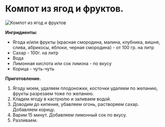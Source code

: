 # Компот из ягод и фруктов.
![Компот из ягод и фруктов](/images/Kulinar/Napitki/kompot.jpg 'Компот из ягод и фруктов')

**Ингридиенты:**

- Ягода и/или фрукты	(красная смородина, малина, клубника, вишня, слива, абрикосы, яблоки, черная смородина) - от 100 гр. на литр
- Сахар - 100г. на литр
- Вода
- Лимонная кислота или сок лимона - по вкусу
- Корица - чуть-чуть

**Приготовление.**
1. Ягоду моем, удаляем плодоножки, косточки удаляем по желанию, фрукты разрезаем тоже по желанию.
2. Кладем ягоду в кастрюлю и заливаем водой.
3. Доводим до кипения, убавляем огонь, растворяем сахар. Добавляем корицу.
4. Варим 15 минут. Добавляем лимонный сок по вкусу.
5. Разливаем.
